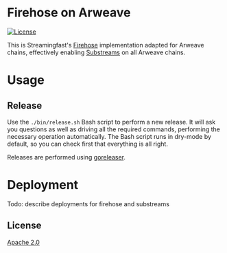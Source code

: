 # Firehose on Arweave

[![License](https://img.shields.io/badge/License-Apache%202.0-blue.svg)](https://opensource.org/licenses/Apache-2.0)

This is Streamingfast's [Firehose](https://firehose.streamingfast.io) implementation adapted for Arweave chains, 
effectively enabling [Substreams](https://substreams.streamingfast.io) on all Arweave chains. 

# Usage

## Release

Use the `./bin/release.sh` Bash script to perform a new release. It will ask you questions
as well as driving all the required commands, performing the necessary operation automatically.
The Bash script runs in dry-mode by default, so you can check first that everything is all right.

Releases are performed using [goreleaser](https://goreleaser.com/).

# Deployment

Todo: describe deployments for firehose and substreams

## License

[Apache 2.0](LICENSE)
